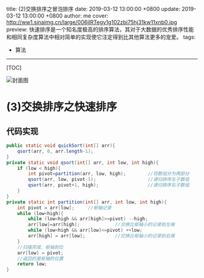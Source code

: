 title:  (2)交换排序之冒泡排序
date: 2019-03-12 13:00:00 +0800
update: 2019-03-12 13:00:00 +0800
author: me
cover: http://ww1.sinaimg.cn/large/006jIRTegy1g102zbi75hj31kw11xnb0.jpg
preview:  快速排序是一个知名度极高的排序算法，其对于大数据的优秀排序性能和相同复杂度算法中相对简单的实现使它注定得到比其他算法更多的宠爱。
tags:

  -  算法

---



[TOC]

![封面图](http://ww1.sinaimg.cn/large/006jIRTegy1g102zbi75hj31kw11xnb0.jpg)

# (3)交换排序之快速排序

## 代码实现

```java
public static void quickSort(int[] arr){
    qsort(arr, 0, arr.length-1);
}
private static void qsort(int[] arr, int low, int high){
    if (low < high){
        int pivot=partition(arr, low, high);        //将数组分为两部分
        qsort(arr, low, pivot-1);                   //递归排序左子数组
        qsort(arr, pivot+1, high);                  //递归排序右子数组
    }
}
private static int partition(int[] arr, int low, int high){
    int pivot = arr[low];     //枢轴记录
    while (low<high){
        while (low<high && arr[high]>=pivot) --high;
        arr[low]=arr[high];             //交换比枢轴小的记录到左端
        while (low<high && arr[low]<=pivot) ++low;
        arr[high] = arr[low];           //交换比枢轴小的记录到右端
    }
    //扫描完成，枢轴到位
    arr[low] = pivot;
    //返回的是枢轴的位置
    return low;
}
```

